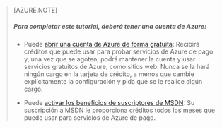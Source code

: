 ﻿> [AZURE.NOTE] <h5><a name="note"></a>Para completar este tutorial, deberá tener una cuenta de Azure:</h5>
  > + Puede [abrir una cuenta de Azure de forma gratuita](/es-es/pricing/free-trial/?WT.mc_id=A261C142F): Recibirá créditos que puede usar para probar servicios de Azure de pago y, una vez que se agoten, podrá mantener la cuenta y usar servicios gratuitos de Azure, como sitios web. Nunca se la hará ningún cargo en la tarjeta de crédito, a menos que cambie explícitamente la configuración y pida que se le realice algún cargo.
  >
  > + Puede [activar los beneficios de suscriptores de MSDN](/es-es/pricing/member-offers/msdn-benefits-details/?WT.mc_id=A261C142F): Su suscripción a MSDN le proporciona créditos todos los meses que puede usar para servicios de Azure de pago.

<!--HONumber=42-->
